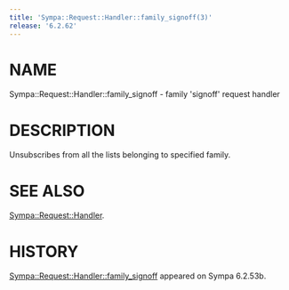 ```yaml
---
title: 'Sympa::Request::Handler::family_signoff(3)'
release: '6.2.62'
---
```


# NAME

Sympa::Request::Handler::family\_signoff - family 'signoff' request handler

# DESCRIPTION

Unsubscribes from all the lists belonging to specified family.

# SEE ALSO

[Sympa::Request::Handler](./Sympa-Request-Handler.3.md).

# HISTORY

[Sympa::Request::Handler::family\_signoff](./Sympa-Request-Handler-family_signoff.3.md) appeared on Sympa 6.2.53b.
